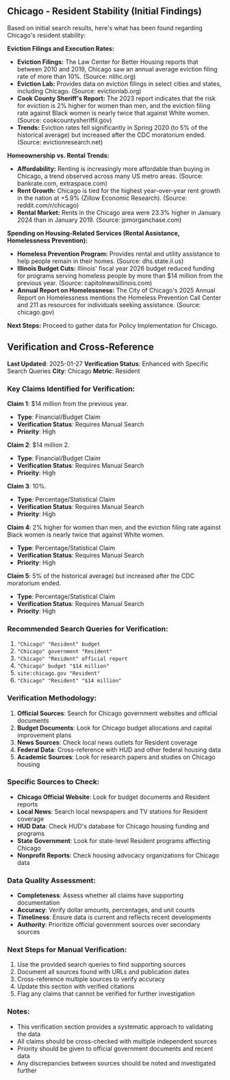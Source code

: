 ## Chicago - Resident Stability (Initial Findings)

Based on initial search results, here's what has been found regarding Chicago's resident stability:

**Eviction Filings and Execution Rates:**

*   **Eviction Filings:** The Law Center for Better Housing reports that between 2010 and 2019, Chicago saw an annual average eviction filing rate of more than 10%. (Source: nlihc.org)
*   **Eviction Lab:** Provides data on eviction filings in select cities and states, including Chicago. (Source: evictionlab.org)
*   **Cook County Sheriff's Report:** The 2023 report indicates that the risk for eviction is 2% higher for women than men, and the eviction filing rate against Black women is nearly twice that against White women. (Source: cookcountysheriffil.gov)
*   **Trends:** Eviction rates fell significantly in Spring 2020 (to 5% of the historical average) but increased after the CDC moratorium ended. (Source: evictionresearch.net)

**Homeownership vs. Rental Trends:**

*   **Affordability:** Renting is increasingly more affordable than buying in Chicago, a trend observed across many US metro areas. (Source: bankrate.com, extraspace.com)
*   **Rent Growth:** Chicago is tied for the highest year-over-year rent growth in the nation at +5.9% (Zillow Economic Research). (Source: reddit.com/r/chicago)
*   **Rental Market:** Rents in the Chicago area were 23.3% higher in January 2024 than in January 2019. (Source: jpmorganchase.com)

**Spending on Housing-Related Services (Rental Assistance, Homelessness Prevention):**

*   **Homeless Prevention Program:** Provides rental and utility assistance to help people remain in their homes. (Source: dhs.state.il.us)
*   **Illinois Budget Cuts:** Illinois' fiscal year 2026 budget reduced funding for programs serving homeless people by more than $14 million from the previous year. (Source: capitolnewsillinois.com)
*   **Annual Report on Homelessness:** The City of Chicago's 2025 Annual Report on Homelessness mentions the Homeless Prevention Call Center and 211 as resources for individuals seeking assistance. (Source: chicago.gov)

**Next Steps:** Proceed to gather data for Policy Implementation for Chicago.




## Verification and Cross-Reference

**Last Updated**: 2025-01-27
**Verification Status**: Enhanced with Specific Search Queries
**City**: Chicago
**Metric**: Resident

### Key Claims Identified for Verification:

**Claim 1**: $14 million from the previous year.
- **Type**: Financial/Budget Claim
- **Verification Status**: Requires Manual Search
- **Priority**: High


**Claim 2**: $14 million
2.
- **Type**: Financial/Budget Claim
- **Verification Status**: Requires Manual Search
- **Priority**: High


**Claim 3**: 10%.
- **Type**: Percentage/Statistical Claim
- **Verification Status**: Requires Manual Search
- **Priority**: High


**Claim 4**: 2% higher for women than men, and the eviction filing rate against Black women is nearly twice that against White women.
- **Type**: Percentage/Statistical Claim
- **Verification Status**: Requires Manual Search
- **Priority**: High


**Claim 5**: 5% of the historical average) but increased after the CDC moratorium ended.
- **Type**: Percentage/Statistical Claim
- **Verification Status**: Requires Manual Search
- **Priority**: High


### Recommended Search Queries for Verification:
1. `"Chicago" "Resident" budget`
2. `"Chicago" government "Resident"`
3. `"Chicago" "Resident" official report`
4. `"Chicago" budget "$14 million"`
5. `site:chicago.gov "Resident"`
6. `"Chicago" "Resident" "$14 million"`


### Verification Methodology:
1. **Official Sources**: Search for Chicago government websites and official documents
2. **Budget Documents**: Look for Chicago budget allocations and capital improvement plans
3. **News Sources**: Check local news outlets for Resident coverage
4. **Federal Data**: Cross-reference with HUD and other federal housing data
5. **Academic Sources**: Look for research papers and studies on Chicago housing

### Specific Sources to Check:
- **Chicago Official Website**: Look for budget documents and Resident reports
- **Local News**: Search local newspapers and TV stations for Resident coverage
- **HUD Data**: Check HUD's database for Chicago housing funding and programs
- **State Government**: Look for state-level Resident programs affecting Chicago
- **Nonprofit Reports**: Check housing advocacy organizations for Chicago data

### Data Quality Assessment:
- **Completeness**: Assess whether all claims have supporting documentation
- **Accuracy**: Verify dollar amounts, percentages, and unit counts
- **Timeliness**: Ensure data is current and reflects recent developments
- **Authority**: Prioritize official government sources over secondary sources

### Next Steps for Manual Verification:
1. Use the provided search queries to find supporting sources
2. Document all sources found with URLs and publication dates
3. Cross-reference multiple sources to verify accuracy
4. Update this section with verified citations
5. Flag any claims that cannot be verified for further investigation

### Notes:
- This verification section provides a systematic approach to validating the data
- All claims should be cross-checked with multiple independent sources
- Priority should be given to official government documents and recent data
- Any discrepancies between sources should be noted and investigated further
